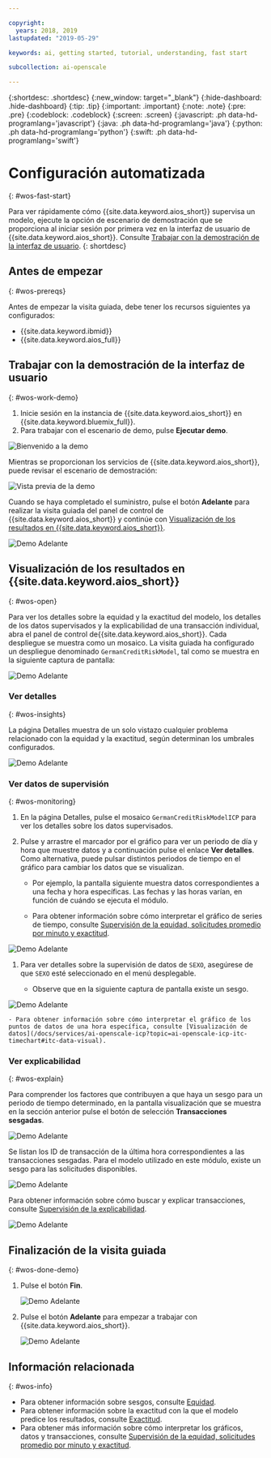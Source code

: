 ```yaml
---

copyright:
  years: 2018, 2019
lastupdated: "2019-05-29"

keywords: ai, getting started, tutorial, understanding, fast start

subcollection: ai-openscale

---
```


{:shortdesc: .shortdesc}
{:new_window: target="_blank"}
{:hide-dashboard: .hide-dashboard}
{:tip: .tip}
{:important: .important}
{:note: .note}
{:pre: .pre}
{:codeblock: .codeblock}
{:screen: .screen}
{:javascript: .ph data-hd-programlang='javascript'}
{:java: .ph data-hd-programlang='java'}
{:python: .ph data-hd-programlang='python'}
{:swift: .ph data-hd-programlang='swift'}

# Configuración automatizada
{: #wos-fast-start}

Para ver rápidamente cómo {{site.data.keyword.aios_short}} supervisa un modelo, ejecute la opción de escenario de demostración que se proporciona al iniciar sesión por primera vez en la interfaz de usuario de {{site.data.keyword.aios_short}}.  Consulte [Trabajar con la demostración de la interfaz de usuario](#wos-work-demo).
{: shortdesc}

## Antes de empezar
{: #wos-prereqs}

Antes de empezar la visita guiada, debe tener los recursos siguientes ya configurados:

- {{site.data.keyword.ibmid}}
- {{site.data.keyword.aios_full}}

## Trabajar con la demostración de la interfaz de usuario
{: #wos-work-demo}

1.  Inicie sesión en la instancia de {{site.data.keyword.aios_short}} en {{site.data.keyword.bluemix_full}}.
1.  Para trabajar con el escenario de demo, pulse **Ejecutar demo**.

   ![Bienvenido a la demo](images/fastpath_demo_11.31.04.png)

   Mientras se proporcionan los servicios de {{site.data.keyword.aios_short}}, puede revisar el escenario de demostración:

   ![Vista previa de la demo](images/fastpath_demo_11.31.58.png)

Cuando se haya completado el suministro, pulse el botón **Adelante** para realizar la visita guiada del panel de control de {{site.data.keyword.aios_short}} y continúe con [Visualización de los resultados en {{site.data.keyword.aios_short}}](#wos-open).

   ![Demo Adelante](images/fastpath_demo_11.33.45.png)


## Visualización de los resultados en {{site.data.keyword.aios_short}}
{: #wos-open}

Para ver los detalles sobre la equidad y la exactitud del modelo, los detalles de los datos supervisados y la explicabilidad de una transacción individual, abra el panel de control de{{site.data.keyword.aios_short}}. Cada despliegue se muestra como un mosaico. La visita guiada ha configurado un despliegue denominado `GermanCreditRiskModel`, tal como se muestra en la siguiente captura de pantalla:


   ![Demo Adelante](images/fastpath_demo_11.33.54.png)


### Ver detalles
{: #wos-insights}

La página Detalles muestra de un solo vistazo cualquier problema relacionado con la equidad y la exactitud, según determinan los umbrales configurados.

   ![Demo Adelante](images/fastpath_demo_11.34.00.png)

### Ver datos de supervisión
{: #wos-monitoring}

1.  En la página Detalles, pulse el mosaico `GermanCreditRiskModelICP` para ver los detalles sobre los datos supervisados.
1.  Pulse y arrastre el marcador por el gráfico para ver un periodo de día y hora que muestre datos y a continuación pulse el enlace **Ver detalles**. Como alternativa, puede pulsar distintos periodos de tiempo en el gráfico para cambiar los datos que se visualizan.

     - Por ejemplo, la pantalla siguiente muestra datos correspondientes a una fecha y hora específicas. Las fechas y las horas varían, en función de cuándo se ejecuta el módulo.

     - Para obtener información sobre cómo interpretar el gráfico de series de tiempo, consulte [Supervisión de la equidad, solicitudes promedio por minuto y exactitud](/docs/services/ai-openscale-icp?topic=ai-openscale-icp-itc-timechart).

   ![Demo Adelante](images/fastpath_demo_11.34.17.png)

1.  Para ver detalles sobre la supervisión de datos de `SEXO`, asegúrese de que `SEXO` esté seleccionado en el menú desplegable.

    - Observe que en la siguiente captura de pantalla existe un sesgo.
    
   ![Demo Adelante](images/fastpath_demo_11.34.27.png)

    - Para obtener información sobre cómo interpretar el gráfico de los puntos de datos de una hora específica, consulte [Visualización de datos](/docs/services/ai-openscale-icp?topic=ai-openscale-icp-itc-timechart#itc-data-visual).


### Ver explicabilidad
{: #wos-explain}

Para comprender los factores que contribuyen a que haya un sesgo para un periodo de tiempo determinado, en la pantalla visualización que se muestra en la sección anterior pulse el botón de selección **Transacciones sesgadas**.

   ![Demo Adelante](images/fastpath_demo_11.35.06.png)

Se listan los ID de transacción de la última hora correspondientes a las transacciones sesgadas. Para el modelo utilizado en este módulo, existe un sesgo para las solicitudes disponibles.

   ![Demo Adelante](images/fastpath_demo_11.35.12.png)

Para obtener información sobre cómo buscar y explicar transacciones, consulte [Supervisión de la explicabilidad](/docs/services/ai-openscale-icp?topic=ai-openscale-icp-ie-ov).

   ![Demo Adelante](images/fastpath_demo_11.35.50.png)

## Finalización de la visita guiada
{: #wos-done-demo}

1. Pulse el botón **Fin**.

   ![Demo Adelante](images/fastpath_demo_11.37.22.png)

2. Pulse el botón **Adelante** para empezar a trabajar con {{site.data.keyword.aios_short}}.

   ![Demo Adelante](images/fastpath_demo_11.33.45.png)


## Información relacionada
{: #wos-info}

- Para obtener información sobre sesgos, consulte [Equidad](/docs/services/ai-openscale-icp?topic=ai-openscale-icp-mf-monitor).
- Para obtener información sobre la exactitud con la que el modelo predice los resultados, consulte [Exactitud](/docs/services/ai-openscale-icp?topic=ai-openscale-icp-acc-monitor).
- Para obtener más información sobre cómo interpretar los gráficos, datos y transacciones, consulte [Supervisión de la equidad, solicitudes promedio por minuto y exactitud](/docs/services/ai-openscale-icp?topic=ai-openscale-icp-itc-timechart).
